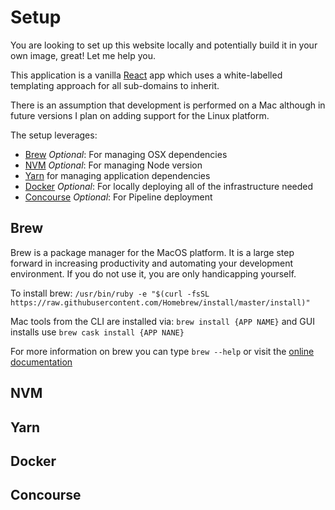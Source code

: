 # Setup

You are looking to set up this website locally and potentially build it in your own image, great! Let me help you.

This application is a vanilla [React](https://facebook.github.io/react/) app which uses a white-labelled templating approach for all sub-domains to inherit. 

There is an assumption that development is performed on a Mac although in future versions I plan on adding support for the Linux platform.

The setup leverages:
 * [Brew](https://docs.brew.sh/Installation.html) *Optional*: For managing OSX dependencies
 * [NVM](https://github.com/creationix/nvm/blob/master/README.md) *Optional*: For managing Node version
 * [Yarn](https://yarnpkg.com/lang/en/docs/install/) for managing application dependencies
 * [Docker](https://www.docker.com/what-docker) *Optional*: For locally deploying all of the infrastructure needed
 * [Concourse](https://concourse.ci/) *Optional*: For Pipeline deployment
  
## Brew
Brew is a package manager for the MacOS platform. It is a large step forward in increasing productivity and automating your development environment. If you do not use it, you are only handicapping yourself.

To install brew:
`/usr/bin/ruby -e "$(curl -fsSL https://raw.githubusercontent.com/Homebrew/install/master/install)"`

Mac tools from the CLI are installed via: `brew install {APP NAME}` and GUI installs use `brew cask install {APP NANE}`

For more information on brew you can type `brew --help` or visit the [online documentation](https://docs.brew.sh/Manpage.html)

## NVM

## Yarn

## Docker

## Concourse